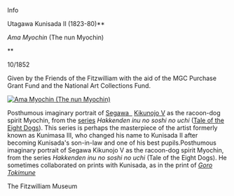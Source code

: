 Info

Utagawa Kunisada II (1823-80)**

_Ama Myochin_ (The nun Myochin)

**

10/1852

Given by the Friends of the Fitzwilliam with the aid of the MGC Purchase Grant Fund and the National Art Collections Fund.

[![Ama Myochin (The nun Myochin)](P.68-1999_small1.jpg)](KUN/kunp68.htm)

Posthumous imaginary portrait of [Segawa  ](/exhibition/group-7) [Kikunojo V](textR.htm) as the racoon-dog spirit Myochin, from the [series](KUN/kunp67.htm) _Hakkenden inu no soshi no uchi_ ([Tale of the Eight Dogs](/exhibition/group-23)). This series is perhaps the masterpiece of the artist formerly known as Kunimasa III, who changed his name to Kunisada II after becoming Kunisada's son-in-law and one of his best pupils.Posthumous imaginary portrait of Segawa Kikunojo V as the racoon-dog spirit Myochin, from the series _Hakkenden inu no soshi no uchi_ (Tale of the Eight Dogs). He sometimes collaborated on prints with Kunisada, as in the print of _[Goro Tokimune](KUN/kunp61.htm)_


The Fitzwilliam Museum
